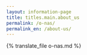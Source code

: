```yaml
---
layout: information-page
title: titles.main.about_us
permalink: /o-nas/
permalink_en: /about-us/
---
```


{% translate_file o-nas.md %}

